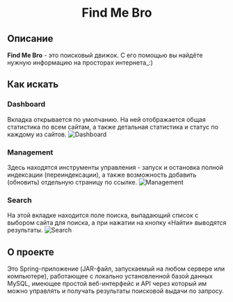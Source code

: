 <h1 align="center">Find Me Bro</h1>

## Описание
__Find Me Bro__ - это поисковый движок. С его помощью вы найдёте нужную информацию на просторах интернета_:)

## Как искать

### Dashboard
Вкладка открывается по умолчанию. На ней отображается общая статистика по всем сайтам, а также детальная статистика и статус по каждому из сайтов.
![Dashboard](https://github.com/user-attachments/assets/bb49650c-f58c-42e3-857b-978bc1deca48)

### Management 
Здесь находятся инструменты управления - запуск и остановка полной индексации (переиндексации), а также возможность добавить (обновить) отдельную страницу по ссылке.
![Management](https://github.com/user-attachments/assets/f4e63c22-32e4-4c75-8e98-fc1385d9b7e9)

### Search
На этой вкладке находится поле поиска, выпадающий список с выбором сайта для поиска, а при нажатии на кнопку «Найти» выводятся результаты.
![Search](https://github.com/user-attachments/assets/aa5b8f1c-e51e-49c0-9b0a-a1eb3e0c3c02)

## О проекте
Это Spring-приложение (JAR-файл, запускаемый на любом сервере или компьютере), работающее с локально установленной базой данных MySQL, имеющее простой веб-интерфейс и API через который им можно управлять и получать результаты поисковой выдачи по запросу.
